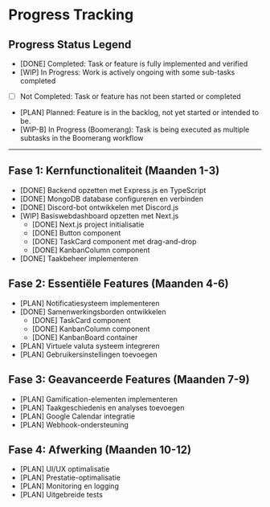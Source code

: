 # Progress Tracking

## Progress Status Legend

- [DONE] Completed: Task or feature is fully implemented and verified
- [WIP] In Progress: Work is actively ongoing with some sub-tasks completed
- [ ] Not Completed: Task or feature has not been started or completed
- [PLAN] Planned: Feature is in the backlog, not yet started or intended to be.
- [WIP-B] In Progress (Boomerang): Task is being executed as multiple subtasks in the Boomerang workflow

---

## Fase 1: Kernfunctionaliteit (Maanden 1-3)
- [DONE] Backend opzetten met Express.js en TypeScript
- [DONE] MongoDB database configureren en verbinden
- [DONE] Discord-bot ontwikkelen met Discord.js
- [WIP] Basiswebdashboard opzetten met Next.js
  * [DONE] Next.js project initialisatie
  * [DONE] Button component
  * [DONE] TaskCard component met drag-and-drop
  * [DONE] KanbanColumn component
- [DONE] Taakbeheer implementeren

## Fase 2: Essentiële Features (Maanden 4-6)
- [PLAN] Notificatiesysteem implementeren
- [DONE] Samenwerkingsborden ontwikkelen
  * [DONE] TaskCard component
  * [DONE] KanbanColumn component
  * [DONE] KanbanBoard container
- [PLAN] Virtuele valuta systeem integreren
- [PLAN] Gebruikersinstellingen toevoegen

## Fase 3: Geavanceerde Features (Maanden 7-9)
- [PLAN] Gamification-elementen implementeren
- [PLAN] Taakgeschiedenis en analyses toevoegen
- [PLAN] Google Calendar integratie
- [PLAN] Webhook-ondersteuning

## Fase 4: Afwerking (Maanden 10-12)
- [PLAN] UI/UX optimalisatie
- [PLAN] Prestatie-optimalisatie
- [PLAN] Monitoring en logging
- [PLAN] Uitgebreide tests